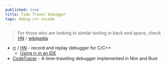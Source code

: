 ```yaml
---
published: true
title: Time Travel Debugger
tags: debug-c++ vscode
---
```

> For those who are looking to similar tooling in back end space, check [HN](https://news.ycombinator.com/item?id=28540565) / [wikipedia](https://en.wikipedia.org/wiki/Time_travel_debugging)

- [rr](https://rr-project.org/) / [HN](https://news.ycombinator.com/item?id=41023547) - record and replay debugger for C/C++
	- [Using rr in an IDE](https://github-wiki-see.page/m/rr-debugger/rr/wiki/Using-rr-in-an-IDE)
- [CodeTracer](https://news.ycombinator.com/item?id=43280615) - A time-traveling debugger implemented in Nim and Rust